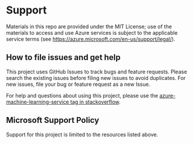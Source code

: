 # Support

Materials in this repo are provided under the MIT License; use of the materials to access and use Azure services is subject to the applicable service terms (see https://azure.microsoft.com/en-us/support/legal/). 

## How to file issues and get help  

This project uses GitHub Issues to track bugs and feature requests. Please search the existing 
issues before filing new issues to avoid duplicates.  For new issues, file your bug or 
feature request as a new Issue.

For help and questions about using this project, please use the [azure-machine-learning-service tag in stackoverflow](https://stackoverflow.com/questions/tagged/azure-machine-learning-service).

## Microsoft Support Policy  

Support for this project is limited to the resources listed above.
